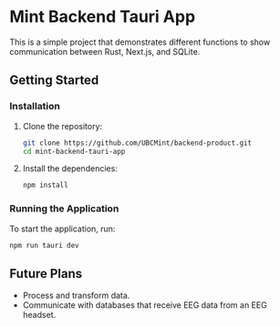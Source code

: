 # Mint Backend Tauri App

This is a simple project that demonstrates different functions to show communication between Rust, Next.js, and SQLite.

## Getting Started

### Installation

1. Clone the repository:
    ```sh
    git clone https://github.com/UBCMint/backend-product.git
    cd mint-backend-tauri-app
    ```

2. Install the dependencies:
    ```sh
    npm install
    ```

### Running the Application

To start the application, run:
```sh
npm run tauri dev
```

## Future Plans

- Process and transform data.
- Communicate with databases that receive EEG data from an EEG headset.